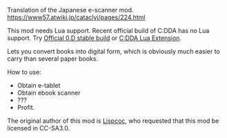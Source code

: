 

Translation of the Japanese e-scanner mod. https://www57.atwiki.jp/cataclyj/pages/224.html

This mod needs Lua support.
Recent official build of C:DDA has no Lua support. Try [Official 0.D stable build](https://github.com/CleverRaven/Cataclysm-DDA/releases/tag/0.D) or [C:DDA Lua Extension](https://github.com/lispcoc/Cataclysm-DDA-luaex/releases/tag/luaex-8932).

Lets you convert books into digital form, which is obviously much easier to carry than several paper books.

How to use:
- Obtain e-tablet
- Obtain ebook scanner
- ???
- Profit.

The original author of this mod is [Lispcoc](https://github.com/lispcoc), who requested that this mod be licensed in CC-SA3.0. 
